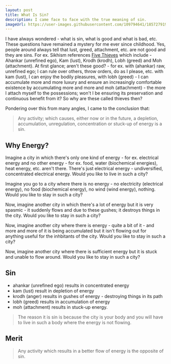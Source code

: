```yaml
---
layout: post
title: What Is Sin?
description: I came face to face with the true meaning of sin.
imageUrl: https://user-images.githubusercontent.com/109794641/185727919-c70206e0-e127-4bde-9143-3ed064bc0756.jpg
---
```


I have always wondered - what is sin, what is good and what is bad, etc.
These questions have remained a mystery for me ever since childhood.
Yes, people around always tell that lust, greed, attachment, etc. are not good and they are sins.
For ex. Sikhism references [Five Thieves](https://en.wikipedia.org/wiki/Five_Thieves) which include - Ahankar (unrefined ego),
Kam (lust), Krodh (krodh), Lobh (greed) and Moh (attachment).
At first glance; aren't these good? - for ex. with (ahankar) raw, unrefined ego; I can rule over others, throw orders, do as I please, etc.
with kam (lust), I can enjoy the bodily pleasures, with lobh (greed) - I can accumulate more and more luxury and ensure an increasingly
comfortable existence by accumulating more and more and moh (attachment) - the more I attach myself to the possessions; won't I be
ensuring its preservation and continuous benefit from it?  So why are these called thieves then?

Pondering over this from many angles, I came to the conclusion that:
> Any activity; which causes, either now or in the future, a depletion, accumulation, 
> unregulation, concentration or stuck-up of energy
> is a sin.

## Why Energy?
Imagine a city in which there's only one kind of energy - for ex. electrical energy and no other energy - for ex. food, water (biochemical energies),
heat energy, etc. aren't there.  There's just electrical energy - undiversified, concentrated electrical energy.
Would you like to live in such a city?

Imagine you go to a city where there is no energy - no electricity (electrical energy), no food (biochemical energy), no wind (wind energy), nothing.
Would you like to stay in such a city?

Now, imagine another city in which there's a lot of energy but it is very spasmic - it suddenly flows and due to these gushes; it destroys things
in the city.
Would you like to stay in such a city?

Now, imagine another city where there is energy - quite a bit of it - and more and more of it is being accumulated but it isn't flowing out for anything
useful for the inhbitants of the city.
Would you like to stay in such a city?

Now, imagine another city where there is sufficient energy but it is stuck and unable to flow around.
Would you like to stay in such a city?

## Sin
- ahankar (unrefined ego) results in concentrated energy
- kam (lust) result in depletion of energy
- krodh (anger) results in gushes of energy - destroying things in its path
- lobh (greed) results in accumulation of energy
- moh (attachment) results in stuck-up energy.

> The reason it is sin is because the city is your body and you will have to live in such a body where the energy is not flowing.

## Merit
> Any activity which results in a better flow of energy is the opposite of sin.


